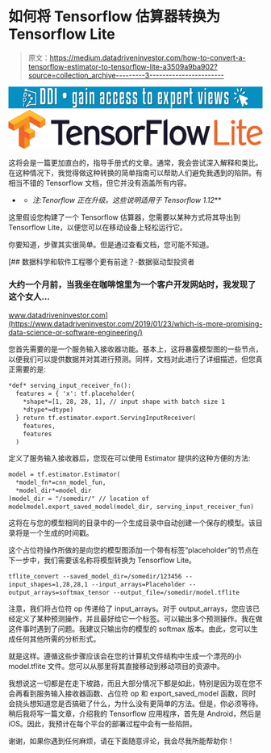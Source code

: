 # 如何将 Tensorflow 估算器转换为 Tensorflow Lite

> 原文：<https://medium.datadriveninvestor.com/how-to-convert-a-tensorflow-estimator-to-tensorflow-lite-a3509a9ba902?source=collection_archive---------3----------------------->

[![](img/19351b98f8b6c189202bbc12b067a63b.png)](http://www.track.datadriveninvestor.com/1B9E)![](img/190406d4b1b138b85c9f2ad3d8e24ca5.png)

这将会是一篇更加直白的，指导手册式的文章。通常，我会尝试深入解释和类比。在这种情况下，我觉得做这种转换的简单指南可以帮助人们避免我遇到的陷阱。有相当不错的 Tensorflow 文档，但它并没有涵盖所有内容。

* * *注:Tenorflow 正在升级。这些说明适用于 Tensorflow 1.12***

这里假设您构建了一个 Tensorflow 估算器，您需要以某种方式将其导出到 Tensorflow Lite，以便您可以在移动设备上轻松运行它。

你要知道，步骤其实很简单。但是通过查看文档，您可能不知道。

[](https://www.datadriveninvestor.com/2019/01/23/which-is-more-promising-data-science-or-software-engineering/) [## 数据科学和软件工程哪个更有前途？-数据驱动型投资者

### 大约一个月前，当我坐在咖啡馆里为一个客户开发网站时，我发现了这个女人…

www.datadriveninvestor.com](https://www.datadriveninvestor.com/2019/01/23/which-is-more-promising-data-science-or-software-engineering/) 

您首先需要的是一个服务输入接收器功能。基本上，这将暴露模型图的一些节点，以便我们可以提供数据并对其进行预测。同样，文档对此进行了详细描述，但您真正需要的是:

```
*def* serving_input_receiver_fn():
  features = { 'x': tf.placeholder(
    *shape*=[1, 28, 28, 1], // input shape with batch size 1
    *dtype*=dtype) 
  } return tf.estimator.export.ServingInputReceiver(
    features, 
    features
  )
```

定义了服务输入接收器后，您现在可以使用 Estimator 提供的这种方便的方法:

```
model = tf.estimator.Estimator(
  *model_fn*=cnn_model_fun, 
  *model_dir*=model_dir
)model_dir = "/somedir/" // location of modelmodel.export_saved_model(model_dir, serving_input_receiver_fun)
```

这将在与您的模型相同的目录中的一个生成目录中自动创建一个保存的模型。该目录将是一个生成的时间戳。

这个占位符操作所做的是向您的模型图添加一个带有标签“placeholder”的节点在下一步中，我们需要该名称将模型转换为 Tensorflow Lite。

```
tflite_convert --saved_model_dir=/somedir/123456 --input_shapes=1,28,28,1 --input_arrays=Placeholder --output_arrays=softmax_tensor --output_file=/somedir/model.tflite
```

注意，我们将占位符 op 传递给了 input_arrays。对于 output_arrays，您应该已经定义了某种预测操作，并且最好给它一个标签。可以输出多个预测操作。我在做这件事时遇到了问题。我建议只输出你的模型的 softmax 版本。由此，您可以生成任何其他所需的分析形式。

就是这样。遵循这些步骤应该会在您的计算机文件结构中生成一个漂亮的小 model.tflite 文件。您可以从那里将其直接移动到移动项目的资源中。

我想说这一切都是在走下坡路，而且大部分情况下都是如此，特别是因为现在您不会再看到服务输入接收器函数、占位符 op 和 export_saved_model 函数，同时会挠头想知道您是否搞砸了什么，为什么没有更简单的方法。但是，你必须等待。稍后我将写一篇文章，介绍我的 Tensorflow 应用程序，首先是 Android，然后是 iOS。因此，我预计在每个平台的部署过程中会有一些陷阱。

谢谢，如果你遇到任何麻烦，请在下面随意评论，我会尽我所能帮助你！